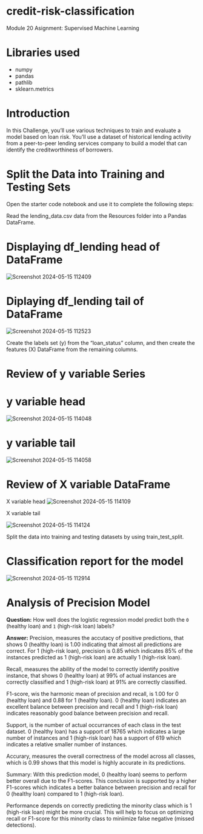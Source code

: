 # credit-risk-classification
Module 20 Asignment: Supervised Machine Learning

# Libraries used
* numpy
* pandas
* pathlib
* sklearn.metrics

# Introduction
In this Challenge, you’ll use various techniques to train and evaluate a model based on loan risk. You’ll use a dataset of historical lending activity from a peer-to-peer lending services company to build a model that can identify the creditworthiness of borrowers.

# Split the Data into Training and Testing Sets
Open the starter code notebook and use it to complete the following steps:

Read the lending_data.csv data from the Resources folder into a Pandas DataFrame.

# Displaying df_lending head of DataFrame

![Screenshot 2024-05-15 112409](https://github.com/Beyonka86/credit-risk-classification/assets/111611012/24c7e349-9d73-4a7a-b91f-8890698973e8)

# Diplaying df_lending tail of DataFrame

![Screenshot 2024-05-15 112523](https://github.com/Beyonka86/credit-risk-classification/assets/111611012/bab92fe9-4981-4075-a59a-760dcd0aaab5)


Create the labels set (y) from the “loan_status” column, and then create the features (X) DataFrame from the remaining columns.

# Review of y variable Series

# y variable head

![Screenshot 2024-05-15 114048](https://github.com/Beyonka86/credit-risk-classification/assets/111611012/79ff61c1-30a8-4e40-b5c9-c59c9eefd06d)

# y variable tail

![Screenshot 2024-05-15 114058](https://github.com/Beyonka86/credit-risk-classification/assets/111611012/456b8341-37df-4751-ab8e-190bb326a160)


# Review of X variable DataFrame

X variable head
![Screenshot 2024-05-15 114109](https://github.com/Beyonka86/credit-risk-classification/assets/111611012/0f94b8ef-38cc-4414-9137-b4080b9cfe3a)

X variable tail

![Screenshot 2024-05-15 114124](https://github.com/Beyonka86/credit-risk-classification/assets/111611012/d59838b1-40c9-4bb3-9948-96176d04bcd1)

Split the data into training and testing datasets by using train_test_split.

# Classification report for the model

![Screenshot 2024-05-15 112914](https://github.com/Beyonka86/credit-risk-classification/assets/111611012/e3738c9f-06f2-433a-b13e-f476cc8287ca)

# Analysis of Precision Model

**Question:** How well does the logistic regression model predict both the `0` (healthy loan) and `1` (high-risk loan) labels?

**Answer:** Precision, measures the accutacy of positive predictions, that shows 0 (healthy loan) is 1.00 indicating that almost all predictions are correct. For 1 (high-risk loan), precision is 0.85 which indicates 85% of the instances predicted as 1 (high-risk loan) are actually 1 (high-risk loan).

Recall, measures the ability of the model to correctly identify positive instance, that shows 0 (healthy loan) at 99% of actual instances are correctly classified and 1 (high-risk loan) at 91% are correctly classified.

F1-score, wis the harmonic mean of precision and recall, is 1.00 for 0 (healthy loan) and 0.88 for 1 (healthy loan). 0 (healthy loan) indicates an excellent balance between precision and recall and 1 (high-risk loan) indicates reasonably good balance between precision and recall.

Support, is the number of actual occurrances of each class in the test dataset. 0 (healthy loan) has a support of 18765 which indicates a large number of instances and 1 (high-risk loan) has a support of 619 which indicates a relative smaller number of instances.

Accurary, measures the overall correctness of the model across all classes, which is 0.99 shows that this model is highly accurate in its predictions.

Summary: With this prediction model, 0 (healthy loan) seems to perform better overall due to the F1-scores. This conclusion is supported by a higher F1-scores which indicates a better balance between precision and recall for 0 (healthy loan) compared to 1 (high-risk loan).

Performance depends on correctly predicting the minority class which is 1 (high-risk loan) might be more crucial. This will help to focus on optimizing recall or F1-score for this minority class to miniimize false negative (missed detections).



